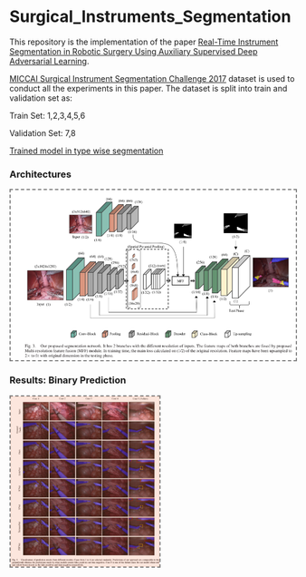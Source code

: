 # Surgical_Instruments_Segmentation
This repository is the implementation of the paper [Real-Time Instrument Segmentation in Robotic Surgery Using Auxiliary Supervised Deep Adversarial Learning](https://ieeexplore.ieee.org/abstract/document/8648150).


[MICCAI Surgical Instrument Segmentation Challenge 2017](https://endovissub2017-roboticinstrumentsegmentation.grand-challenge.org/)
dataset is used to conduct all the experiments in this paper. The dataset is split into train and validation set as:

Train Set: 1,2,3,4,5,6

Validation Set: 7,8 

[Trained model in type wise segmentation](https://drive.google.com/file/d/10s1NQhbJsEUDsrax7MvQWQUwOwSucsDi/view?usp=sharing) 

### Architectures
<img align='center' style="border-color:gray;border-width:2px;border-style:dashed"   src='figures/Proposed_Architecture.png' padding='5px' height="300px"></img>


### Results: Binary Prediction
<img align='center' style="border-color:gray;border-width:2px;border-style:dashed"   src='figures/results.png' padding='5px' height="300px"></img>
